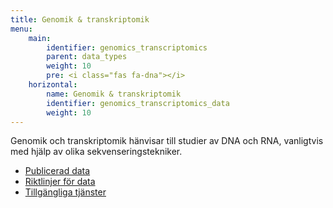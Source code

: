 ```yaml
---
title: Genomik & transkriptomik
menu:
    main:
        identifier: genomics_transcriptomics
        parent: data_types
        weight: 10
        pre: <i class="fas fa-dna"></i>
    horizontal:
        name: Genomik & transkriptomik
        identifier: genomics_transcriptomics_data
        weight: 10
---
```


Genomik och transkriptomik hänvisar till studier av DNA och RNA, vanligtvis med hjälp av olika sekvenseringstekniker.

* [Publicerad data](data)
* [Riktlinjer för data](guidelines)
* [Tillgängliga tjänster](services)

